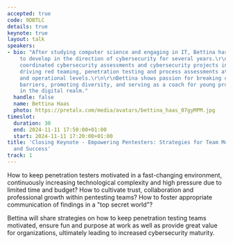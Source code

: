 ```yaml
---
accepted: true
code: 9DBTLC
details: true
keynote: true
layout: talk
speakers:
- bio: "After studying computer science and engaging in IT, Bettina has continued
    to develop in the direction of cybersecurity for several years.\r\n\r\nShe has
    coordinated cybersecurity assessments and cybersecurity projects in a global organization,
    driving red teaming, penetration testing and process assessments at strategic
    and operational levels.\r\n\r\nBettina shows passion for breaking down gender
    barriers, promoting diversity, and serving as a coach for young professionals
    in the digital realm."
  handle: false
  name: Bettina Haas
  photo: https://pretalx.com/media/avatars/bettina_haas_07gyMPM.jpg
timeslot:
  duration: 30
  end: 2024-11-11 17:50:00+01:00
  start: 2024-11-11 17:20:00+01:00
title: 'Closing Keynote - Empowering Pentesters: Strategies for Team Motivation, Purpose
  and Success'
track: 1
---
```


How to keep penetration testers motivated in a fast-changing environment, continuously increasing technological complexity and high pressure due to limited time and budget? How to cultivate trust, collaboration and professional growth within pentesting teams? How to foster appropriate communication of findings in a "top secret world"?

Bettina will share strategies on how to keep penetration testing teams motivated, ensure fun and purpose at work as well as provide great value for organizations, ultimately leading to increased cybersecurity maturity.